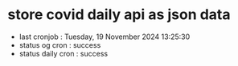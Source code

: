 # store covid daily api as json data

- last cronjob : Tuesday, 19 November 2024 13:25:30
- status og cron : success
- status daily cron : success
      
      